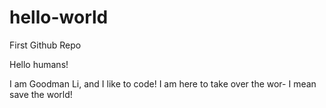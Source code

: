 # hello-world
First Github Repo

Hello humans!

I am Goodman Li, and I like to code!
I am here to take over the wor- I mean save the world!
